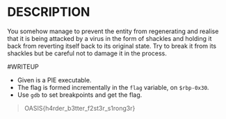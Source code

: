 # DESCRIPTION
You somehow manage to prevent the entity from regenerating and realise that it is being attacked by a virus in the form of shackles and holding it back from reverting itself back to its original state. Try to break it from its shackles but be careful not to damage it in the process.

#WRITEUP

- Given is a PIE executable.
- The flag is formed incrementally in the `flag` variable, on `$rbp-0x30`.
- Use `gdb` to set breakpoints and get the flag.


>OASIS{h4rder_b3tter_f2st3r_s1rong3r}
